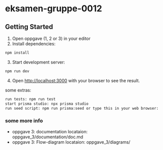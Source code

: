 # eksamen-gruppe-0012

## Getting Started

1. Open oppgave (1, 2 or 3) in your editor
2. Install dependencies:
```bash
npm install
```
3. Start development server:
```bash
npm run dev
```
4. Open [http://localhost:3000](http://localhost:3000) with your browser to see the result.

some extras:
```bash
run tests: npm run test
start prisma studio: npx prisma studio 
run seed script: npm run prisma:seed or type this in your web browser: http://localhost:3000/api/demo
```

### some more info
- oppgave 3: documentation locataion: oppgave_3/documentation/doc.md
- oppgave 3: Flow-diagram locataion: oppgave_3/diagrams/



